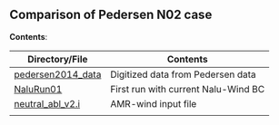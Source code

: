Comparison of Pedersen N02 case
-------------------------------

**Contents**: 

| Directory/File                         | Contents                            |
|----------------------------------------|-------------------------------------|
| [pedersen2014_data](pedersen2014_data) | Digitized data from Pedersen data   |
| [NaluRun01](NaluRun01)                 | First run with current Nalu-Wind BC |
| [neutral_abl_v2.i](neutral_abl_v2.i)   | AMR-wind input file                 |
|                                        |                                     |
